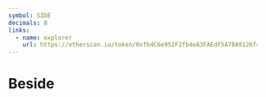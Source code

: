 ```yaml
---
symbol: SIDE
decimals: 8
links:
  - name: explorer
    url: https://etherscan.io/token/0xfb4C6e952F2fb4eA3FAEdF5A70A9126f42C78A15
---
```


# Beside

